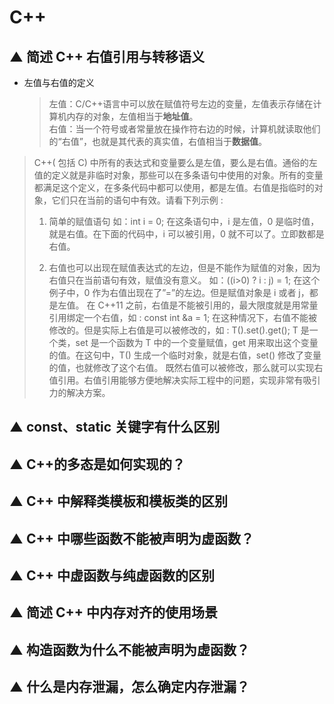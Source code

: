 # C++

## ▲ 简述 C++ 右值引用与转移语义

- 左值与右值的定义
  > 左值：C/C++语言中可以放在赋值符号左边的变量，左值表示存储在计算机内存的对象，左值相当于**地址值**。  
  > 右值：当一个符号或者常量放在操作符右边的时候，计算机就读取他们的“右值”，也就是其代表的真实值，右值相当于**数据值**。

> C++( 包括 C) 中所有的表达式和变量要么是左值，要么是右值。通俗的左值的定义就是非临时对象，那些可以在多条语句中使用的对象。所有的变量都满足这个定义，在多条代码中都可以使用，都是左值。右值是指临时的对象，它们只在当前的语句中有效。请看下列示例 :
>
> 1.  简单的赋值语句
>     如：int i = 0;
>     在这条语句中，i 是左值，0 是临时值，就是右值。在下面的代码中，i 可以被引用，0 就不可以了。立即数都是右值。
>
> 2.  右值也可以出现在赋值表达式的左边，但是不能作为赋值的对象，因为右值只在当前语句有效，赋值没有意义。
>     如：((i>0) ? i : j) = 1;
>     在这个例子中，0 作为右值出现在了”=”的左边。但是赋值对象是 i 或者 j，都是左值。
>     在 C++11 之前，右值是不能被引用的，最大限度就是用常量引用绑定一个右值，如 :
>     const int &a = 1;
>     在这种情况下，右值不能被修改的。但是实际上右值是可以被修改的，如 :
>     T().set().get();
>     T 是一个类，set 是一个函数为 T 中的一个变量赋值，get 用来取出这个变量的值。在这句中，T() 生成一个临时对象，就是右值，set() 修改了变量的值，也就修改了这个右值。
>     既然右值可以被修改，那么就可以实现右值引用。右值引用能够方便地解决实际工程中的问题，实现非常有吸引力的解决方案。

## ▲ const、static 关键字有什么区别

## ▲ C++的多态是如何实现的？

## ▲ C++ 中解释类模板和模板类的区别

## ▲ C++ 中哪些函数不能被声明为虚函数？

## ▲ C++ 中虚函数与纯虚函数的区别

## ▲ 简述 C++ 中内存对齐的使用场景

## ▲ 构造函数为什么不能被声明为虚函数？

## ▲ 什么是内存泄漏，怎么确定内存泄漏？

